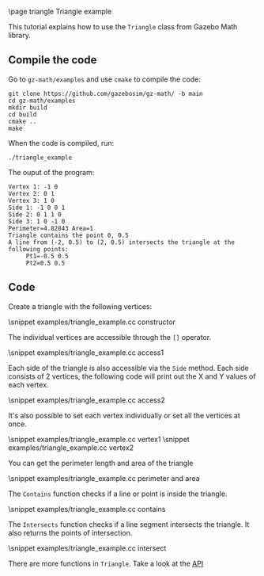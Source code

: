 \page triangle Triangle example

This tutorial explains how to use the `Triangle` class from Gazebo Math library.

## Compile the code

Go to `gz-math/examples` and use `cmake` to compile the code:

```{.sh}
git clone https://github.com/gazebosim/gz-math/ -b main
cd gz-math/examples
mkdir build
cd build
cmake ..
make
```

When the code is compiled, run:

```{.sh}
./triangle_example
```

The ouput of the program:

```{.sh}
Vertex 1: -1 0
Vertex 2: 0 1
Vertex 3: 1 0
Side 1: -1 0 0 1
Side 2: 0 1 1 0
Side 3: 1 0 -1 0
Perimeter=4.82843 Area=1
Triangle contains the point 0, 0.5
A line from (-2, 0.5) to (2, 0.5) intersects the triangle at the
following points:
	 Pt1=-0.5 0.5
	 Pt2=0.5 0.5
```

## Code

Create a triangle with the following vertices:

\snippet examples/triangle_example.cc constructor

The individual vertices are accessible through the `[]` operator.

\snippet examples/triangle_example.cc access1

Each side of the triangle is also accessible via the `Side` method. Each side consists of 2 vertices, the following code will print out the X and Y values of each vertex.

\snippet examples/triangle_example.cc access2

It's also possible to set each vertex individually or set all the vertices at once.

\snippet examples/triangle_example.cc vertex1
\snippet examples/triangle_example.cc vertex2

You can get the perimeter length and area of the triangle

\snippet examples/triangle_example.cc perimeter and area

The `Contains` function checks if a line or point is inside the triangle.

\snippet examples/triangle_example.cc contains

The `Intersects` function checks if a line segment intersects the triangle. It also returns the points of intersection.

\snippet examples/triangle_example.cc intersect

There are more functions in `Triangle`. Take a look at the [API](https://gazebosim.org/api/math/6.4/index.html)
